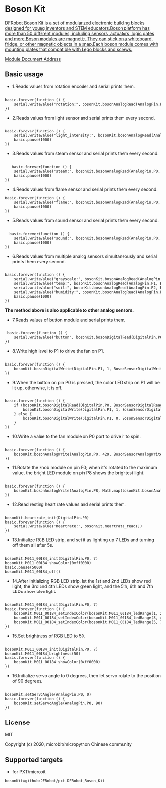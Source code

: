 # Boson Kit

[DFRobot Boson Kit is a set of modularized electronic building blocks designed for young inventors and STEM educators.Boson platform has more than 50 different modules, including sensors, actuators, logic gates and more.Boson modules are magnetic. They can stick on a whiteboard, fridge, or other magnetic objects In a snap.Each boson module comes with mounting plates that compatible with Lego blocks and screws.](https://www.dfrobot.com/boson.html)

[Module Document Address](https://wiki.dfrobot.com/Boson_Kit_Product_List)

## Basic usage

* 1.Reads values from rotation encoder and serial prints them.

```blocks

basic.forever(function () {
    serial.writeValue("rotation:", bosonKit.bosonAnalogRead(AnalogPin.P0, BosonSensorAnalogRead.BosonRotation))
})

```
* 2.Reads values from light sensor and serial prints them every second.

```blocks

basic.forever(function () {
    serial.writeValue("light_intensity:", bosonKit.bosonAnalogRead(AnalogPin.P0, BosonSensorAnalogRead.BosonLightIntensity))
    basic.pause(1000)
})

```
* 3.Reads values from steam sensor and serial prints them every second.

```blocks

   basic.forever(function () {
    serial.writeValue("steam:", bosonKit.bosonAnalogRead(AnalogPin.P0, BosonSensorAnalogRead.BosonSteam))
    basic.pause(1000)
})

```
* 4.Reads values from flame sensor and serial prints them every second.

```blocks
basic.forever(function () {
    serial.writeValue("flame:", bosonKit.bosonAnalogRead(AnalogPin.P0, BosonSensorAnalogRead.BosonFlame))
    basic.pause(1000)
})

```
* 5.Reads values from sound sensor and serial prints them every second.

```blocks

  basic.forever(function () {
    serial.writeValue("sound:", bosonKit.bosonAnalogRead(AnalogPin.P0, BosonSensorAnalogRead.BosonSound))
    basic.pause(1000)
})

```
* 6.Reads values from multiple analog sensors simultaneously and serial prints them every second.

```blocks

basic.forever(function () {
    serial.writeValue("grayscale:", bosonKit.bosonAnalogRead(AnalogPin.P0, BosonSensorAnalogRead.BosonGrayscale))
    serial.writeValue("temp:", bosonKit.bosonAnalogRead(AnalogPin.P1, BosonSensorAnalogRead.BosonTemperature))
    serial.writeValue("soil:", bosonKit.bosonAnalogRead(AnalogPin.P2, BosonSensorAnalogRead.BosonSoilMoisture))
    serial.writeValue("humidity:", bosonKit.bosonAnalogRead(AnalogPin.P3, BosonSensorAnalogRead.BosonHumidity))
    basic.pause(1000)
})

```

**The method above is also applicable to other analog sensors.**

* 7.Reads values of button module and serial prints them.

```blocks

 basic.forever(function () {
    serial.writeValue("button", bosonKit.bosonDigitalRead(DigitalPin.P0, BosonSensorDigitalRead.BosonPushButton))
})

```
* 8.Write high level to P1 to drive the fan on P1.

```blocks

basic.forever(function () {
    bosonKit.bosonDigitalWrite(DigitalPin.P1, 1, BosonSensorDigitalWrite.BosoFan)
})

```

* 9.When the button on pin P0 is pressed, the color LED strip on P1 will be lit up, otherwise, it is off.

```blocks

basic.forever(function () {
    if (bosonKit.bosonDigitalRead(DigitalPin.P0, BosonSensorDigitalRead.BosonPushButton) == 1) {
        bosonKit.bosonDigitalWrite(DigitalPin.P1, 1, BosonSensorDigitalWrite.BosonBrightLightLed)
    } else {
        bosonKit.bosonDigitalWrite(DigitalPin.P1, 0, BosonSensorDigitalWrite.BosonBrightLightLed)
    }
})

```
* 10.Write a value to the fan module on P0 port to drive it to spin.

```blocks

basic.forever(function () {
    bosonKit.bosonAnalogWrite(AnalogPin.P0, 429, BosonSensorAnalogWrite.BosonFan)
})

```

* 11.Rotate the knob module on pin P0; when it's rotated to the maximum value, the bright LED module on pin P8 shows the brightest light.

```blocks

basic.forever(function () {
    bosonKit.bosonAnalogWrite(AnalogPin.P8, Math.map(bosonKit.bosonAnalogRead(AnalogPin.P0, BosonSensorAnalogRead.BosonRotation), 0, 1023, 0, 1023), BosonSensorAnalogWrite.BosonBrightLightLed)
})

```

* 12.Read resting heart rate values and serial prints them.

```blocks

bosonKit.heartrate_init(DigitalPin.P0)
basic.forever(function () {
    serial.writeValue("heartrate:", bosonKit.heartrate_read())
})

```

* 13.Initialize RGB LED strip, and set it as lighting up 7 LEDs and turning off them all after 5s.

```blocks

bosonKit.M011_00184_init(DigitalPin.P0, 7)
bosonKit.M011_00184_showColor(0xff0000)
basic.pause(5000)
bosonKit.M011_00184_off()

```

* 14.After initializing RGB LED strip, let the 1st and 2nd LEDs show red light, the 3rd and 4th LEDs show green light, and the 5th, 6th and 7th LEDs show blue light.

```blocks

bosonKit.M011_00184_init(DigitalPin.P0, 7)
basic.forever(function () {
    bosonKit.M011_00184_setIndexColor(bosonKit.M011_00184_ledRange(1, 2), 0xff0000)
    bosonKit.M011_00184_setIndexColor(bosonKit.M011_00184_ledRange(3, 4), 0x00ff00)
    bosonKit.M011_00184_setIndexColor(bosonKit.M011_00184_ledRange(5, 7), 0x0000ff)
})

```

* 15.Set brightness of RGB LED to 50.

```blocks

bosonKit.M011_00184_init(DigitalPin.P0, 7)
bosonKit.M011_00184_brightness(50)
basic.forever(function () {
    bosonKit.M011_00184_showColor(0xff0000)
})

```

* 16.Initialize servo angle to 0 degrees, then let servo rotate to the position of 90 degrees.

```blocks

bosonKit.setServoAngle(AnalogPin.P0, 0)
basic.forever(function () {
    bosonKit.setServoAngle(AnalogPin.P0, 90)
})

```

## License

MIT

Copyright (c) 2020, microbit/micropython Chinese community  

## Supported targets

* for PXT/microbit


```package
bosonKit=github:DFRobot/pxt-DFRobot_Boson_Kit
```


